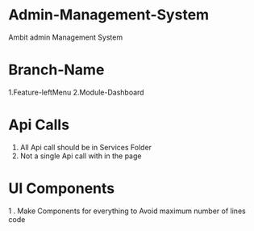 # Admin-Management-System
 Ambit admin Management System

# Branch-Name
1.Feature-leftMenu
2.Module-Dashboard

# Api Calls 
1. All Api call should be in Services Folder
2. Not a single Api call with in the page

# UI Components
1 . Make Components for everything to Avoid maximum number of lines code